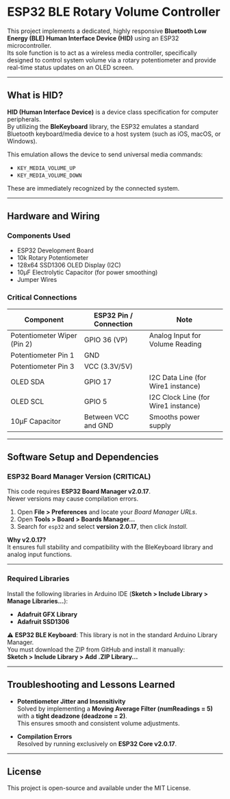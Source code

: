 # ESP32 BLE Rotary Volume Controller

This project implements a dedicated, highly responsive **Bluetooth Low Energy (BLE) Human Interface Device (HID)** using an ESP32 microcontroller.  
Its sole function is to act as a wireless media controller, specifically designed to control system volume via a rotary potentiometer and provide real-time status updates on an OLED screen.

---

## What is HID?

**HID (Human Interface Device)** is a device class specification for computer peripherals.  
By utilizing the **BleKeyboard** library, the ESP32 emulates a standard Bluetooth keyboard/media device to a host system (such as iOS, macOS, or Windows).  

This emulation allows the device to send universal media commands:
- `KEY_MEDIA_VOLUME_UP`
- `KEY_MEDIA_VOLUME_DOWN`

These are immediately recognized by the connected system.

---

## Hardware and Wiring

### Components Used
- ESP32 Development Board  
- 10k Rotary Potentiometer  
- 128x64 SSD1306 OLED Display (I2C)  
- 10µF Electrolytic Capacitor (for power smoothing)  
- Jumper Wires  

### Critical Connections

| Component               | ESP32 Pin / Connection | Note                                      |
|--------------------------|-------------------------|-------------------------------------------|
| Potentiometer Wiper (Pin 2) | GPIO 36 (VP)            | Analog Input for Volume Reading           |
| Potentiometer Pin 1     | GND                     |                                           |
| Potentiometer Pin 3     | VCC (3.3V/5V)           |                                           |
| OLED SDA                | GPIO 17                 | I2C Data Line (for Wire1 instance)        |
| OLED SCL                | GPIO 5                  | I2C Clock Line (for Wire1 instance)       |
| 10µF Capacitor          | Between VCC and GND     | Smooths power supply                      |

---

## Software Setup and Dependencies

### ESP32 Board Manager Version (**CRITICAL**)

This code requires **ESP32 Board Manager v2.0.17**.  
Newer versions may cause compilation errors.

1. Open **File > Preferences** and locate your *Board Manager URLs*.  
2. Open **Tools > Board > Boards Manager...**  
3. Search for `esp32` and select **version 2.0.17**, then click *Install*.  

**Why v2.0.17?**  
It ensures full stability and compatibility with the BleKeyboard library and analog input functions.

---

### Required Libraries

Install the following libraries in Arduino IDE (**Sketch > Include Library > Manage Libraries...**):

- **Adafruit GFX Library**  
- **Adafruit SSD1306**  

⚠️ **ESP32 BLE Keyboard**: This library is not in the standard Arduino Library Manager.  
You must download the ZIP from GitHub and install it manually:  
**Sketch > Include Library > Add .ZIP Library...**

---

## Troubleshooting and Lessons Learned

- **Potentiometer Jitter and Insensitivity**  
  Solved by implementing a **Moving Average Filter (numReadings = 5)** with a **tight deadzone (deadzone = 2)**.  
  This ensures smooth and consistent volume adjustments.

- **Compilation Errors**  
  Resolved by running exclusively on **ESP32 Core v2.0.17**.  

---

## License
This project is open-source and available under the MIT License.  

